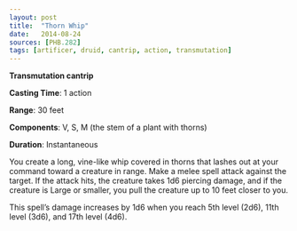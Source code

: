 ```yaml
---
layout: post
title:  "Thorn Whip"
date:   2014-08-24
sources: [PHB.282]
tags: [artificer, druid, cantrip, action, transmutation]
---
```


**Transmutation cantrip**

**Casting Time**: 1 action

**Range**: 30 feet

**Components**: V, S, M (the stem of a plant with thorns)

**Duration**: Instantaneous

You create a long, vine-like whip covered in thorns that lashes out at your command toward a creature in range. Make a melee spell attack against the target. If the attack hits, the creature takes 1d6 piercing damage, and if the creature is Large or smaller, you pull the creature up to 10 feet closer to you.

This spell’s damage increases by 1d6 when you reach 5th level (2d6), 11th level (3d6), and 17th level (4d6).
